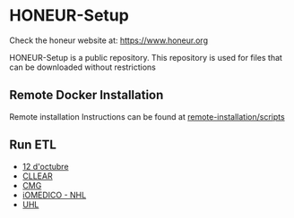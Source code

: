 # HONEUR-Setup

Check the honeur website at: https://www.honeur.org

HONEUR-Setup is a public repository. This repository is used for files that can be downloaded without restrictions


## Remote Docker Installation

Remote installation Instructions can be found at [remote-installation/scripts](https://github.com/solventrix/Honeur-Setup/tree/master/remote-installation/scripts)

## Run ETL

- [12 d'octubre](https://github.com/solventrix/Honeur-Setup/tree/master/RunETL12doctubre)
- [CLLEAR](https://github.com/solventrix/Honeur-Setup/tree/master/RunETLCLLEAR)
- [CMG](https://github.com/solventrix/Honeur-Setup/tree/master/RunETLCMG)
- [iOMEDICO - NHL](https://github.com/solventrix/Honeur-Setup/tree/master/RunETLiOMEDICO_NHL)
- [UHL](https://github.com/solventrix/Honeur-Setup/tree/master/RunETLUHL)